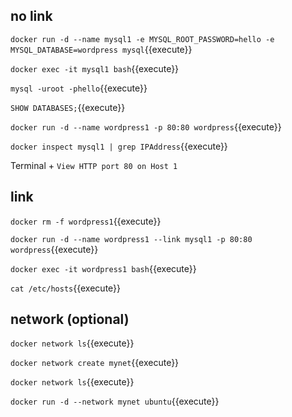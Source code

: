 
## no link

`docker run -d --name mysql1 -e MYSQL_ROOT_PASSWORD=hello -e MYSQL_DATABASE=wordpress mysql`{{execute}}

`docker exec -it mysql1 bash`{{execute}}

`mysql -uroot -phello`{{execute}}

`SHOW DATABASES;`{{execute}}

`docker run -d --name wordpress1 -p 80:80 wordpress`{{execute}}

`docker inspect mysql1 | grep IPAddress`{{execute}}

Terminal + `View HTTP port 80 on Host 1`


## link

`docker rm -f wordpress1`{{execute}}

`docker run -d --name wordpress1 --link mysql1 -p 80:80 wordpress`{{execute}}

`docker exec -it wordpress1 bash`{{execute}}

`cat /etc/hosts`{{execute}}


## network (optional)

`docker network ls`{{execute}}

`docker network create mynet`{{execute}}

`docker network ls`{{execute}}

`docker run -d --network mynet ubuntu`{{execute}}
